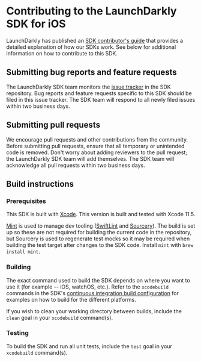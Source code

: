 Contributing to the LaunchDarkly SDK for iOS
================================================

LaunchDarkly has published an [SDK contributor's guide](https://docs.launchdarkly.com/sdk/concepts/contributors-guide) that provides a detailed explanation of how our SDKs work. See below for additional information on how to contribute to this SDK.

Submitting bug reports and feature requests
------------------

The LaunchDarkly SDK team monitors the [issue tracker](https://github.com/launchdarkly/ios-client-sdk/issues) in the SDK repository. Bug reports and feature requests specific to this SDK should be filed in this issue tracker. The SDK team will respond to all newly filed issues within two business days.

Submitting pull requests
------------------

We encourage pull requests and other contributions from the community. Before submitting pull requests, ensure that all temporary or unintended code is removed. Don't worry about adding reviewers to the pull request; the LaunchDarkly SDK team will add themselves. The SDK team will acknowledge all pull requests within two business days.

Build instructions
------------------

### Prerequisites

This SDK is built with [Xcode](https://developer.apple.com/xcode/). This version is built and tested with Xcode 11.5.

[Mint](https://github.com/yonaskolb/Mint) is used to manage dev tooling ([SwiftLint](https://github.com/realm/SwiftLint) and [Sourcery](https://github.com/krzysztofzablocki/Sourcery)). The build is set up so these are not required for building the current code in the repository, but Sourcery is used to regenerate test mocks so it may be required when building the test target after changes to the SDK code. Install `mint` with `brew install mint`.

### Building

The exact command used to build the SDK depends on where you want to use it (for example -- iOS, watchOS, etc.). Refer to the `xcodebuild` commands in the SDK's [continuous integration build configuration](.github/workflows/ci.yml) for examples on how to build for the different platforms.

If you wish to clean your working directory between builds, include the `clean` goal in your `xcodebuild` command(s).

### Testing

To build the SDK and run all unit tests, include the `test` goal in your `xcodebuild` command(s).
